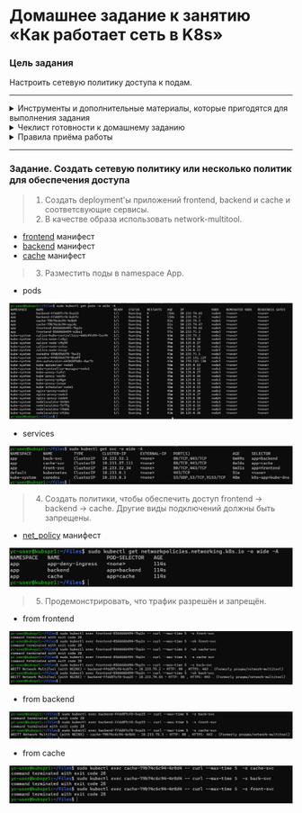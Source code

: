 # Домашнее задание к занятию «Как работает сеть в K8s»

### Цель задания

Настроить сетевую политику доступа к подам.

-----

<details><summary> Инструменты и дополнительные материалы, которые пригодятся для выполнения задания</summary>

1. [Документация Calico](https://www.tigera.io/project-calico/).
2. [Network Policy](https://kubernetes.io/docs/concepts/services-networking/network-policies/).
3. [About Network Policy](https://docs.projectcalico.org/about/about-network-policy).
</details>

<details><summary> Чеклист готовности к домашнему заданию</summary>

Кластер K8s с установленным сетевым плагином Calico.
</details>

<details><summary> Правила приёма работы </summary>

1. Домашняя работа оформляется в своём Git-репозитории в файле README.md. Выполненное домашнее задание пришлите ссылкой на .md-файл в вашем репозитории.
2. Файл README.md должен содержать скриншоты вывода необходимых команд, а также скриншоты результатов.
3. Репозиторий должен содержать тексты манифестов или ссылки на них в файле README.md.
</details>

-----

### Задание. Создать сетевую политику или несколько политик для обеспечения доступа

>1. Создать deployment'ы приложений frontend, backend и cache и соответсвующие сервисы.
>2. В качестве образа использовать network-multitool.

- [frontend](frontend.yaml) манифест
- [backend](backend.yaml) манифест
- [cache](cache.yaml) манифест


>3. Разместить поды в namespace App.

- pods
<p align="center">
  <img  src=".//scr/1.jpg">
</p>

- services
<p align="center">
  <img  src=".//scr/2.jpg">
</p>

>4. Создать политики, чтобы обеспечить доступ frontend -> backend -> cache. Другие виды подключений должны быть запрещены.

- [net_policy](net_policy.yaml) манифест

<p align="center">
  <img  src=".//scr/3.jpg">
</p>

>5. Продемонстрировать, что трафик разрешён и запрещён.

- from frontend
<p align="center">
  <img  src=".//scr/4.jpg">
</p>

- from backend
<p align="center">
  <img  src=".//scr/5.jpg">
</p>

- from cache
<p align="center">
  <img  src=".//scr/6.jpg">
</p>